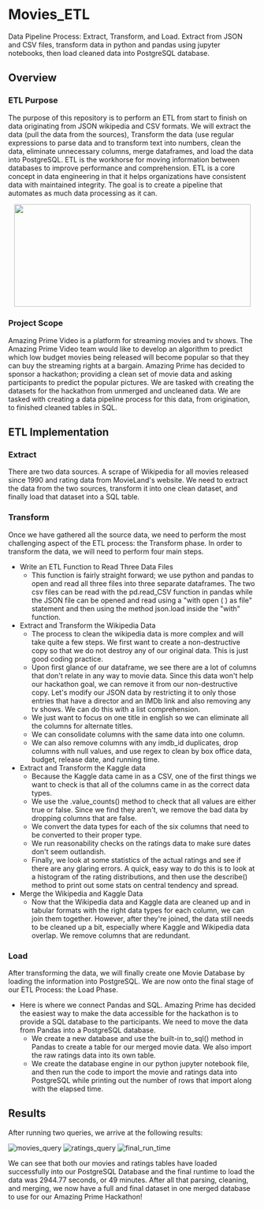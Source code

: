 # Movies_ETL
Data Pipeline Process: Extract, Transform, and Load. Extract from JSON and CSV files, transform data in python and pandas using jupyter notebooks, then load cleaned data into PostgreSQL database.

## Overview
### ETL Purpose
The purpose of this repository is to perform an ETL from start to finish on data originating from JSON wikipedia and CSV formats. We will extract the data (pull the data from the sources), Transform the data (use regular expressions to parse data and to transform text into numbers, clean the data, eliminate unnecessary columns, merge dataframes, and load the data into PostgreSQL. ETL is the workhorse for moving information between databases to improve performance and comprehension. ETL is a core concept in data engineering in that it helps organizations have consistent data with maintained integrity. The goal is to create a pipeline that automates as much data processing as it can. 

<p align="center">
   <img src="https://user-images.githubusercontent.com/73972332/105554938-34d6d180-5cbd-11eb-9882-1c37d69511bb.png" width="480" height="208.75" />
</p>

### Project Scope
Amazing Prime Video is a platform for streaming movies and tv shows. The Amazing Prime Video team would like to develop an algorithm to predict which low budget movies being released will become popular so that they can buy the streaming rights at a bargain. Amazing Prime has decided to sponsor a hackathon; providing a clean set of movie data and asking participants to predict the popular pictures. We are tasked with creating the datasets for the hackathon from unmerged and uncleaned data. We are tasked with creating a data pipeline process for this data, from origination, to finished cleaned tables in SQL. 

## ETL Implementation
### Extract 
There are two data sources. A scrape of Wikipedia for all movies released since 1990 and rating data from MovieLand's website. We need to extract the data from the two sources, transform it into one clean dataset, and finally load that dataset into a SQL table. 
### Transform
Once we have gathered all the source data, we need to perform the most challenging aspect of the ETL process: the Transform phase. In order to transform the data, we will need to perform four main steps. 
* Write an ETL Function to Read Three Data Files
    * This function is fairly straight forward; we use python and pandas to open and read all three files into three separate dataframes. The two csv files can be read with the pd.read_CSV function in pandas while the JSON file can be opened and read using a "with open ( ) as file" statement and then using the method json.load inside the "with" function.  
* Extract and Transform the Wikipedia Data
    * The process to clean the wikipedia data is more complex and will take quite a few steps. We first want to create a non-destructive copy so that we do not destroy any of our original data. This is just good coding practice. 
    * Upon first glance of our dataframe, we see there are a lot of columns that don't relate in any way to movie data. Since this data won't help our hackathon goal, we can remove it from our non-destructive copy. Let's modify our JSON data by restricting it to only those entries that have a director and an IMDb link and also removing any tv shows. We can do this with a list comprehension.  
    * We just want to focus on one title in english so we can eliminate all the columns for alternate titles. 
    * We can consolidate columns with the same data into one column. 
    * We can also remove columns with any imdb_id duplicates, drop columns with null values, and use regex to clean by box office data, budget, release date, and running time. 
* Extract and Transform the Kaggle data
    * Because the Kaggle data came in as a CSV, one of the first things we want to check is that all of the columns came in as the correct data types.
    * We use the .value_counts() method to check that all values are either true or false. Since we find they aren't, we remove the bad data by dropping columns that are false. 
    * We convert the data types for each of the six columns that need to be converted to their proper type. 
    * We run reasonability checks on the ratings data to make sure dates don't seem outlandish. 
    * Finally, we look at some statistics of the actual ratings and see if there are any glaring errors. A quick, easy way to do this is to look at a histogram of the rating distributions, and then use the describe() method to print out some stats on central tendency and spread.
* Merge the Wikipedia and Kaggle Data
    * Now that the Wikipedia data and Kaggle data are cleaned up and in tabular formats with the right data types for each column, we can join them together. However, after they're joined, the data still needs to be cleaned up a bit, especially where Kaggle and Wikipedia data overlap. We remove columns that are redundant. 
### Load
After transforming the data, we will finally create one Movie Database by loading the information into PostgreSQL. We are now onto the final stage of our ETL Process: the Load Phase. 
* Here is where we connect Pandas and SQL. Amazing Prime has decided the easiest way to make the data accessible for the hackathon is to provide a SQL database to the participants. We need to move the data from Pandas into a PostgreSQL database.
    * We create a new database and use the built-in to_sql() method in Pandas to create a table for our merged movie data. We also import the raw ratings data into its own table.
    * We create the database engine in our python jupyter notebook file, and then run the code to import the movie and ratings data into PostgreSQL while printing out the number of rows that import along with the elapsed time. 
## Results
After running two queries, we arrive at the following results:

![movies_query](https://user-images.githubusercontent.com/73972332/105557871-1b845400-5cc2-11eb-8671-1017c3a4bda5.png)
![ratings_query](https://user-images.githubusercontent.com/73972332/105557919-3e166d00-5cc2-11eb-9821-d771553b4b3b.png)
![final_run_time](https://user-images.githubusercontent.com/73972332/105558123-baa94b80-5cc2-11eb-9b01-c51f0e4b4bf8.png)

We can see that both our movies and ratings tables have loaded successfully into our PostgreSQL Database and the final runtime to load the data was 2944.77 seconds, or 49 minutes. After all that parsing, cleaning, and merging, we now have a full and final dataset in one merged database to use for our Amazing Prime Hackathon!

